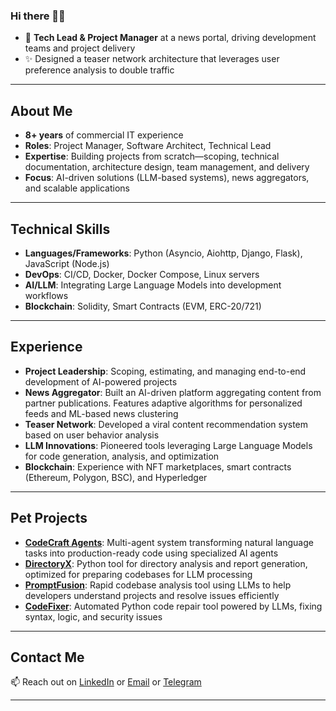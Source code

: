 
### Hi there 👋🏽


- 💠 **Tech Lead & Project Manager** at a news portal, driving development teams and project delivery  
- ✨ Designed a teaser network architecture that leverages user preference analysis to double traffic  

---

## About Me  

- **8+ years** of commercial IT experience  
- **Roles**: Project Manager, Software Architect, Technical Lead  
- **Expertise**: Building projects from scratch—scoping, technical documentation, architecture design, team management, and delivery  
- **Focus**: AI-driven solutions (LLM-based systems), news aggregators, and scalable applications  

---

## Technical Skills  

- **Languages/Frameworks**: Python (Asyncio, Aiohttp, Django, Flask), JavaScript (Node.js)  
- **DevOps**: CI/CD, Docker, Docker Compose, Linux servers  
- **AI/LLM**: Integrating Large Language Models into development workflows  
- **Blockchain**: Solidity, Smart Contracts (EVM, ERC-20/721)  

---

## Experience  

- **Project Leadership**: Scoping, estimating, and managing end-to-end development of AI-powered projects  
- **News Aggregator**: Built an AI-driven platform aggregating content from partner publications. Features adaptive algorithms for personalized feeds and ML-based news clustering  
- **Teaser Network**: Developed a viral content recommendation system based on user behavior analysis  
- **LLM Innovations**: Pioneered tools leveraging Large Language Models for code generation, analysis, and optimization  
- **Blockchain**: Experience with NFT marketplaces, smart contracts (Ethereum, Polygon, BSC), and Hyperledger  

---

## Pet Projects  

- **[CodeCraft Agents](https://github.com/wku/CodeCraftAgents)**: Multi-agent system transforming natural language tasks into production-ready code using specialized AI agents  
- **[DirectoryX](https://github.com/wku/DirectoryX)**: Python tool for directory analysis and report generation, optimized for preparing codebases for LLM processing  
- **[PromptFusion](https://github.com/wku/PromptFusion)**: Rapid codebase analysis tool using LLMs to help developers understand projects and resolve issues efficiently  
- **[CodeFixer](https://github.com/wku/CodeFixer)**: Automated Python code repair tool powered by LLMs, fixing syntax, logic, and security issues  

---

## Contact Me  

📫 Reach out on [LinkedIn](https://www.linkedin.com/in/yuri-kachanyuk/) or [Email](mailto:wku@ukr.net)  or [Telegram](https://t.me/trimbler)  

---
<!--
<p align="center">
  <a href="https://github.com/SvitloLinux/svitlo">
    <img align="center" src="https://github-readme-stats.vercel.app/api/pin/?username=SvitloLinux&repo=svitlo" />
  </a>
  <a href="https://github.com/username/codecraft-agents">
    <img align="center" src="https://github-readme-stats.vercel.app/api/pin/?username=username&repo=codecraft-agents" />
  </a>
</p>
-->
